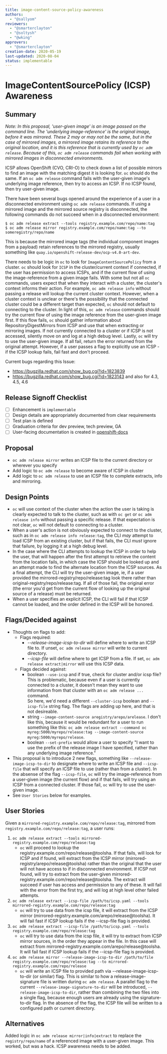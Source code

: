 ```yaml
---
title: image-content-source-policy-awareness
authors:
  - "@sallyom"
reviewers:
  - "@smarterclayton"
  - "@soltysh"
  - "@wking"
approvers:
  - "@smarterclayton"
creation-date: 2020-05-19
last-updated: 2020-08-04
status: implementable
---
```


# ImageContentSourcePolicy (ICSP) Awareness

## Summary

_Note: In this proposal, 'user-given image' is an image passed on the command line.  The 'underlying image-reference' is the original image, before
it was mirrored.  These 2 may or may not be the same, but in the case of mirrored images, a mirrored image retains its reference to the
original location, and it is this reference that is currently used by `oc adm release`.  Because of this, `oc adm release` commands fail when working with
mirrored images in disconnected environments._ 

ICSP allows OpenShift (CVO, CRI-O) to check down a list of possible mirrors to find an image with the matching digest it is
looking for.  `oc` should do the same.  If an `oc adm release` command fails with the user-given image's underlying image reference, then try to access an ICSP.
If no ICSP found, then try user-given image.

There have been several bugs opened around the experience of a 
user in a disconnected environment using `oc adm release` commands.  If
using a mirrored image and the mirrored source registry is disconnected, 
the following commands do not succeed when in a disconnected environment:

```console
$ oc adm release extract --tools registry.example.com/repo/name:tag
$ oc adm release mirror registry.example.com/repo/name:tag --to someregistry/repo/name
```

This is because the mirrored image tags (the individual component images from a payload)
retain references to the mirrored registry, usually something like 
`quay.io/openshift-release-dev/ocp-v4.0-art-dev`.  

There needs to be logic in `oc` to look for `ImageContentSourcePolicy` from a cluster.
`oc` should look for `ICSP` in the cluster/current context if connected, if the user has permission to 
access ICSPs, and if the current flow of using the image-reference from a given image fails.
With some but not all `oc` commands, users expect that when they interact with a cluster, the cluster's context informs their action.
For example, `oc adm release info` without passing a release will lookup the current cluster context.  However, when a cluster context is unclear
or there's the possibility that the connected cluster could be a different target than expected, `oc` should not default to connecting to
the cluster.  In light of this, `oc adm release` commands should try the current flow of using the image reference from the user-given image first.
If this flow fails, `oc` should gather information about RepositoryDigestMirrors from ICSP and use that
when extracting or mirroring images.  If not currently connected to a cluster or if ICSP is not accessed, silently move on and log at a high debug level.
Lastly, `oc` will try to use the user-given image.  If all fail, return the error returned from the original attempt.
However, if a user passes a flag to explicitly use an ICSP - if the ICSP lookup fails, fail fast and don't proceed.  

Current bugs regarding this Issue:   
* https://bugzilla.redhat.com/show_bug.cgi?id=1823839
* https://bugzilla.redhat.com/show_bug.cgi?id=1823143 and also for 4.3, 4.5, 4.6


## Release Signoff Checklist

- [ ] Enhancement is `implementable`
- [ ] Design details are appropriately documented from clear requirements
- [ ] Test plan is defined
- [ ] Graduation criteria for dev preview, tech preview, GA
- [ ] User-facing documentation is created in [openshift-docs](https://github.com/openshift/openshift-docs/)

## Proposal

* `oc adm release mirror` writes an ICSP file to the current directory or wherever you specify 
* Add logic to `oc adm release` to become aware of ICSP in cluster
* Add logic to `oc adm release` to use an ICSP file to complete extracts, info and mirroring.

## Design Points

* `oc` will use context of the cluster when the action the user is taking is clearly expected to talk to the cluster, such as with `oc get` or
`oc adm release info` without passing a specific release.  If that expectation is not clear, `oc` will not default to connecting to a cluster.
* When a user's action is not obviously expected to connect to the cluster, such as in `oc adm release info release:tag`, the CLI _may_ attempt to load
ICSP from an existing cluster, but if that fails, the CLI _must_ ignore that failure, by logging it at a high debug level.
* In the case where the CLI attempts to lookup the ICSP in order to help the user, that will happen after the first attempt to retrieve the content from the
location fails, in which case the ICSP should be looked up and an attempt made to find the alternate location from the ICSP sources.  As a final attempt, the
CLI will try the user-given image, ie, if a user provided the mirrored-registry/repo/release:tag look there rather than original-registry/repo/release:tag.
If all of those fail, the original error (the error you'd get from the current flow of looking up the original source of a release) must be returned.
* When a user specifies an explicit ICSP, the CLI will fail if that ICSP cannot be loaded, and the order defined in the ICSP will be honored.

## Flags/Decided against

* Thoughts on flags to add:
    * Flags required:
        * *--release-image-icsp-to-dir* will define where to write an ICSP file to.  If unset, `oc adm release mirror` will write to current directory.
        * *--icsp-file* will define where to get ICSP from a file.  If set, `oc adm release extract|mirror` will use this ICSP data.
    * Flags decided against:
        * boolean `--use-icsp` and if true, check for cluster and/or icsp file?  This is problematic, because even if a user is currently connected to a
        cluster, it doesn't mean they want to use information from that cluster with an `oc adm release ...` command.  
        So here, we'd need a different `--cluster-icsp` boolean and `--icsp-file` string flag.  The flags are adding up here, and that is not desireable. 
        * string `--image-content-source aregistry/arepo/arelease`. I don't like this, because it would be redundant for a user to run something like this: 
        `oc adm release extract --command oc myreg:5000/myrepo/release:tag --image-content-source myreg:5000/myrepo/release`.  
        * boolean `--set-prefix` would allow a user to specify "I want to use the prefix of the release image I have specified, 
        rather than any underlying image reference."
* This proposal is to introduce 2 new flags, something like `--release-image-icsp-to-dir` to designate where to write an ICSP file and `--icsp-file` that will specify
an ICSP file to use (rather than from a cluster).  In the absense of the flag `--icsp-file`, `oc` will try the image-reference from a user-given image
(the current flow) and if that fails, will try using an ICSP from a connected cluster.  If those fail, `oc` will try to use the user-given image. 
* See `User Stories` below for examples. 

## User Stories

Given a `mirrored-registry.example.com/repo/release:tag`, mirrored from `registry.example.com/repo/release:tag`, a user runs:  

1. `oc adm release extract --tools mirrored-registry.example.com/repo/release:tag`
    * `oc` will proceed to lookup the registry.example.com/repo/release@toolsha.  If that fails, will look for ICSP and if found, will extract from the
    ICSP mirror (mirrored-registry/arepo/release@toolsha) rather than the original that the user will not have access to if in disconnected environment.
    If ICSP not found, will try to extract from the user-given mirrored-registry.example.com/repo/release@toolsha. The extract will succeed if user has
    access and permission to any of these.  It will fail with the error from the first try, and will log at high level other failed attempts.
2. `oc adm release extract --icsp-file /path/to/icsp.yaml --tools mirrored-registry.example.com/repo/release:tag`
    * `oc` will try to use data from the icsp file, it will extract from the ICSP mirror (mirrored-registry.example.com/arepo/release@toolsha).
    It will fail fast if ICSP lookup fails if the --icsp-file flag is provided.  
3. `oc adm release extract --icsp-file /path/to/icsp.yaml --tools registry.example.com/repo/release:tag`
    * `oc` will try to use data from the icsp file, it will try to extract from ICSP mirror sources, in the order they appear in the file.
    In this case will extract from mirrored-registry.example.com/arepo/release@toolsha.
    It will fail fast if ICSP lookup fails if the --icsp-file flag is provided.  
3. `oc adm release mirror --release-image-icsp-to-dir /path/to/file registry.example.com/repo/release:tag --to mirrored-registry.example.com/repo/release`
    * `oc` will write an ICSP file to provided path via --release-image-icsp-to-dir (or similar) flag.  This is similar to how a release-image-signature file is written 
    during `oc adm release`.  A parallel flag to the current `--release-image-signature-to-dir` will be introduced, `--release-image-icsp-to-dir`, rather than combining
    the two files into a single flag, because enough users are already using the signature-to-dir flag.
    In the absence of the flag, the ICSP file will be written to a configured path or current directory. 

## Alternatives

Added logic in `oc adm release mirror|info|extract` to replace the `registry/repo/name` of a referenced image with a user-given image.  This
worked, but was a hack.  ICSP awareness needs to be added. 

